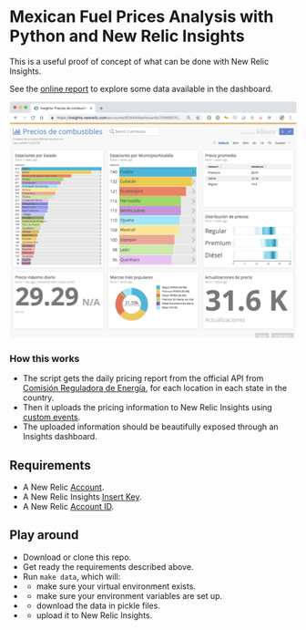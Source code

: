 # Mexican Fuel Prices Analysis with Python and New Relic Insights

This is a useful proof of concept of what can be done with New Relic Insights.

See the [online report](https://combustibles.datanerds.mx) to explore some data available in the dashboard.

![dashboard](docs/dashboard.png "New Relic Insights Dashboard")

### How this works

- The script gets the daily pricing report from the official API from [Comisión Reguladora de Energía](https://www.gob.mx/cre), for each location in each state in the country.
- Then it uploads the pricing information to New Relic Insights using [custom events](https://docs.newrelic.com/docs/insights/insights-data-sources/custom-data/insert-custom-events-insights-api).
- The uploaded information should be beautifully exposed through an Insights dashboard.

## Requirements

- A New Relic [Account](https://www.menta.com.mx/servicios/inteligencia-de-datos).
- A New Relic Insights [Insert Key](https://docs.newrelic.com/docs/insights/insights-data-sources/custom-data/insert-custom-events-insights-api#register).
- A New Relic [Account ID](https://docs.newrelic.com/docs/accounts/install-new-relic/account-setup/account-id).

## Play around

- Download or clone this repo.
- Get ready the requirements described above.
- Run `make data`, which will:
- - make sure your virtual environment exists.
- - make sure your environment variables are set up.
- - download the data in pickle files.
- - upload it to New Relic Insights.

